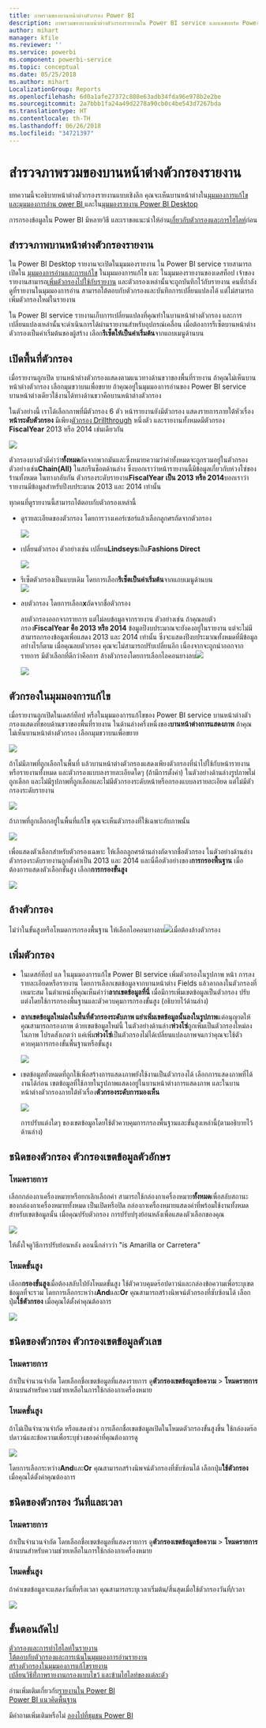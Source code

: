 ```yaml
---
title: ภาพรวมของบานหน้าต่างตัวกรอง Power BI
description: ภาพรวมของบานหน้าต่างตัวกรองรายงานใน Power BI service และแดชบอร์ด Power BI
author: mihart
manager: kfile
ms.reviewer: ''
ms.service: powerbi
ms.component: powerbi-service
ms.topic: conceptual
ms.date: 05/25/2018
ms.author: mihart
LocalizationGroup: Reports
ms.openlocfilehash: 6d0a1afe27372c808e63adb34fda96e978b2e2be
ms.sourcegitcommit: 2a7bbb1fa24a49d2278a90cb0c4be543d7267bda
ms.translationtype: HT
ms.contentlocale: th-TH
ms.lasthandoff: 06/26/2018
ms.locfileid: "34721397"
---
```

# <a name="take-a-tour-of-the-report-filters-pane"></a>สำรวจภาพรวมของบานหน้าต่างตัวกรองรายงาน
บทความนี้จะอธิบายหน้าต่างตัวกรองรายงานแบบเชิงลึก คุณจะเห็นบานหน้าต่างใน[มุมมองการแก้ไขและมุมมองการอ่าน ower BI ](service-reading-view-and-editing-view.md)และใน[มุมมองรายงาน Power BI Desktop](desktop-report-view.md)

การกรองข้อมูลใน Power BI มีหลายวิธี และเราขอแนะนำให้อ่าน[เกี่ยวกับตัวกรองและการไฮไลท์](power-bi-reports-filters-and-highlighting.md)ก่อน

## <a name="working-with-the-report-filters-pane"></a>สำรวจภาพบานหน้าต่างตัวกรองรายงาน
ใน Power BI Desktop รายงานจะเปิดในมุมมองรายงาน ใน Power BI service รายสามารถเปิดใน [มุมมองการอ่านและการแก้ไข](service-reading-view-and-editing-view.md) ในมุมมองการแก้ไข และ ในมุมมองรายงานของเดสท็อป เจ้าของรายงานสามารถ[เพิ่มตัวกรองไปใช้กับรายงาน](power-bi-report-add-filter.md) และตัวกรองเหล่านั้นจะถูกบันทึกไว้กับรายงาน คนที่กำลังดูที่รายงานในมุมมองการอ่าน สามารถโต้ตอบกับตัวกรองและบันทึกการเปลี่ยนแปลงได้ แต่ไม่สามารถเพิ่มตัวกรองใหม่ในรายงาน

ใน Power BI service รายงานเก็บการเปลี่ยนแปลงที่คุณทำในบานหน้าต่างตัวกรอง และการเปลี่ยนแปลงเหล่านั้นจะดำเนินการได้ผ่านรายงานสำหรับอุปกรณ์เคลื่อน เมื่อต้องการรีเซ็ตบานหน้าต่างตัวกรองเป็นค่าเริ่มต้นของผู้สร้าง เลือก**รีเซ็ตให้เป็นค่าเริ่มต้น**จากแถบเมนูด้านบน     

## <a name="open-the-filters-pane"></a>เปิดพื้นที่ตัวกรอง
เมื่อรายงานถูกเปิด บานหน้าต่างตัวกรองแสดงตามแนวทางด้านขวาของพื้นที่รายงาน ถ้าคุณไม่เห็นบานหน้าต่างตัวกรอง เลือกมุมขวาบนเพื่อขยาย ถ้าคุณอยู่ในมุมมองการอ่านของ Power BI service บานหน้าต่างเดียวใช้งานได้ทางด้านขวาคือบานหน้าต่างตัวกรอง

ในตัวอย่างนี้ เราได้เลือกภาพที่มีตัวกรอง 6 ตัว หน้ารายงานยังมีตัวกรอง แสดงรายการภายใต้หัวเรื่อง**หน้าระดับตัวกรอง** มีเพียง[ตัวกรอง Drillthrough](power-bi-report-add-filter.md) หนึ่งตัว และรายงานทั้งหมดมีตัวกรอง **FiscalYear** 2013 หรือ 2014 เช่นเดียวกัน

![](media/power-bi-how-to-report-filter/power-bi-filter-list.png)

ตัวกรองบางตัวมีคำว่า**ทั้งหมด**ถัดจากพวกมันและซึ่งหมายความว่าค่าทั้งหมดจะถูกรวมอยู่ในตัวกรอง  ตัวอย่างเช่น**Chain(All)** ในสกรีนช็อตด้านล่าง ซึ่งบอกเราว่าหน้ารายงานนี้มีข้อมูลเกี่ยวกับห่วงโซ่ของร้านทั้งหมด  ในทางกลับกัน ตัวกรองระดับรายงาน**FiscalYear เป็น 2013 หรือ 2014**บอกเราว่า รายงานมีข้อมูลสำหรับปีงบประมาณ 2013 และ 2014 เท่านั้น

ทุกคนที่ดูรายงานนี้สามารถโต้ตอบกับตัวกรองเหล่านี้

* ดูรายละเอียดของตัวกรอง โดยการวางเคอร์เซอร์แล้วเลือกลูกศรถัดจากตัวกรอง
  
   ![](media/power-bi-how-to-report-filter/power-bi-expan-filter.png)
* เปลี่ยนตัวกรอง ตัวอย่างเช่น เปลี่ยน**Lindseys**เป็น**Fashions Direct**
  
     ![](media/power-bi-how-to-report-filter/power-bi-filter-chain.png)

* รีเซ็ตตัวกรองเป็นแบบเดิม โดยการเลือก**รีเซ็ตเป็นค่าเริ่มต้น**จากแถบเมนูด้านบน    
    ![](media/power-bi-how-to-report-filter/power-bi-reset-to-default.png)
    
* ลบตัวกรอง โดยการเลือก**x**ถัดจากชื่อตัวกรอง
  
  ลบตัวกรองออกจากรายการ แต่ไม่ลบข้อมูลจากรายงาน  ตัวอย่างเช่น ถ้าคุณลบตัวกรอง**FiscalYear คือ 2013 หรือ 2014** ข้อมูลปีงบประมาณจะยังคงอยู่ในรายงาน แต่จะไม่มีสามารถกรองข้อมูลเพื่อแสดง 2013 และ 2014 เท่านั้น ซึ่งจะแสดงปีงบประมาณทั้งหมดที่มีข้อมูล  อย่างไรก็ตาม เมื่อคุณลบตัวกรอง คุณจะไม่สามารถปรับเปลี่ยนอีก เนื่องจากจะถูกนำออกจากรายการ มีตัวเลือกที่ดีกว่าคือการ ล้างตัวกรองโดยการเลือกไอคอนยางลบ![](media/power-bi-how-to-report-filter/power-bi-eraser-icon.png)
  
  ![](media/power-bi-how-to-report-filter/power-bi-delete-filter.png)

## <a name="filters-in-editing-view"></a>ตัวกรองในมุมมองการแก้ไข
เมื่อรายงานถูกเปิดในเดสก์ท็อป หรือในมุมมองการแก้ไขของ Power BI service บานหน้าต่างตัวกรองแสดงที่ขอบด้านขวาของพื้นที่รายงาน ในด้านล่างครึ่งหนึ่งของ**บานหน้าต่างการแสดงภาพ** ถ้าคุณไม่เห็นบานหน้าต่างตัวกรอง เลือกมุมขวาบนเพื่อขยาย

![](media/power-bi-how-to-report-filter/power-bi-all-filters.png)  

ถ้าไม่มีภาพที่ถูกเลือกในพื้นที่ แล้วบานหน้าต่างตัวกรองแสดงเพียงตัวกรองที่นำไปใช้กับหน้ารายงานหรือรายงานทั้งหมด และตัวกรองแบบลงรายละเอียดใดๆ (ถ้ามีการตั้งค่า) ในตัวอย่างด้านล่างรูปภาพไม่ถูกเลือก และไม่มีรูปภาพที่ถูกเลือกและไม่มีตัวกรองระดับหน้าหรือกรองแบบลงรายละเอียด แต่ไม่มีตัวกรองระดับรายงาน  

![](media/power-bi-how-to-report-filter/power-bi-no-visual.png)  

ถ้าภาพที่ถูกเลือกอยู่ในพื้นที่แก้ไข คุณจะเห็นตัวกรองที่ใช้เฉพาะกับภาพนั้น   

![](media/power-bi-how-to-report-filter/power-bi-visual-filters.png)

เพื่อแสดงตัวเลือกสำหรับตัวกรองเฉพาะ ให้เลือกลูกศรด้านล่างถัดจากชื่อตัวกรอง  ในตัวอย่างด้านล่าง ตัวกรองระดับรายงานถูกตั้งค่าเป็น 2013 และ 2014 และนี่คือตัวอย่างของ**การกรองพื้นฐาน**  เมื่อต้องการแสดงตัวเลือกขั้นสูง เลือก**การกรองขั้นสูง**

![](media/power-bi-how-to-report-filter/pbi_filterlistdropdown.jpg)

## <a name="clear-a-filter"></a>ล้างตัวกรอง
 ไม่ว่าในขั้นสูงหรือโหมดการกรองพื้นฐาน ให้เลือกไอคอนยางลบ![](media/power-bi-how-to-report-filter/pbi_erasericon.jpg)เมื่อต้องล้างตัวกรอง 

## <a name="add-a-filter"></a>เพิ่มตัวกรอง
* ในเดสก์ท็อป แล ในมุมมองการแก้ไข Power BI service เพิ่มตัวกรองในรูปภาพ หน้า การลงรายละเอียดหรือรายงาน โดยการเลือกเขตข้อมูลจากบานหน้าต่าง Fields แล้วลากลงในตัวกรองที่เหมาะสม ในตำแหน่งที่คุณเห็นคำว่า**ลากเขตข้อมูลที่นี่** เมื่อมีการเพิ่มเขตข้อมูลเป็นตัวกรอง ปรับแต่งโดยใช้การกรองพื้นฐานและตัวควบคุมการกรองขั้นสูง (อธิบายไว้ด้านล่าง)

- **ลากเขตข้อมูลใหม่ลงในพื้นที่ตัวกรองระดับภาพ แย่าเพิ่มเขตข้อมูลนั้นลงในรูปภาพ**แต่อนุญาตให้คุณสามารถกรองภาพ ด้วยเขตข้อมูลใหม่นี้ ในตัวอย่างด้านล่าง**ห่วงโซ่**ถูกเพิ่มเป็นตัวกรองใหม่ลงในภาพ โปรดสังเกตว่า แค่เพิ่ม**ห่วงโซ่**เป็นตัวกรองไม่ได้เปลี่ยนแปลงภาพจนกว่าคุณจะใช้ตัวควบคุมการกรองขั้นพื้นฐานหรือขั้นสูง

    ![](media/power-bi-how-to-report-filter/power-bi-visual-filter.gif)

* เขตข้อมูลทั้งหมดที่ถูกใช้เพื่อสร้างการแสดงภาพยังใช้งานเป็นตัวกรองได้ เลือกการแสดงภาพที่ได้งานได้ก่อน เขตข้อมูลที่ใช้ภายในรูปภาพแสดงอยู่ในบานหน้าต่างการแสดงภาพ และในบานหน้าต่างตัวกรองภายใต้หัวเรื่อง**ตัวกรองระดับการมองเห็น**
  
   ![](media/power-bi-how-to-report-filter/power-bi-visual-filter.png)  
  
   การปรับแต่งใดๆ ของเขตข้อมูลโดยใช้ตัวควบคุมการกรองพื้นฐานและขั้นสูงเหล่านี้(ตามอธิบายไว้ด้านล่าง)

## <a name="types-of-filters-text-field-filters"></a>ชนิดของตัวกรอง ตัวกรองเขตข้อมูลตัวอักษร
### <a name="list-mode"></a>โหมดรายการ
เลือกกล่องกาเครื่องหมายหรือยกเลิกเลือกค่า สามารถใช้กล่องกาเครื่องหมาย**ทั้งหมด**เพื่อสลับสถานะของกล่องกาเครื่องหมายทั้งหมด เป็นเปิดหรือปิด กล่องกาเครื่องหมายแสดงค่าที่พร้อมใช้งานทั้งหมดสำหรับเขตข้อมูลนั้น  เมื่อคุณปรับตัวกรอง การปรับปรุงย้อนหลังเพื่อแสดงตัวเลือกของคุณ 

![](media/power-bi-how-to-report-filter/pbi_restatement.png)

ให้ตั้งใจดูวิธีการปรับย้อนหลัง ตอนนี้กล่าวว่า "is Amarilla or Carretera"

### <a name="advanced-mode"></a>โหมดขั้นสูง
เลือก**กรองขั้นสูง**เมื่อต้องสลับไปยังโหมดขั้นสูง ใช้ตัวควบคุมดร๊อปดาวน์และกล่องข้อความเพื่อระบุเขตข้อมูลที่จะรวม โดยการเลือกระหว่าง**And**และ**Or** คุณสามารถสร้างนิพจน์ตัวกรองที่ซับซ้อนได้ เลือกปุ่ม**ใช้ตัวกรอง** เมื่อคุณได้ตั้งค่าคุณต้องการ  

![](media/power-bi-how-to-report-filter/aboutfilters.png)

## <a name="types-of-filters-numeric-field-filters"></a>ชนิดของตัวกรอง ตัวกรองเขตข้อมูลตัวเลข
### <a name="list-mode"></a>โหมดรายการ
ถ้าเป็นจำนวนจำกัด โดยเลือกชื่อเขตข้อมูลที่แสดงรายการ  ดู**ตัวกรองเขตข้อมูลข้อความ** &gt; **โหมดรายการ**ด้านบนสำหรับความช่วยเหลือในการใช้กล่องกาเครื่องหมาย   

### <a name="advanced-mode"></a>โหมดขั้นสูง
ถ้าไม่เป็นจำนวนจำกัด หรือแสดงช่วง การเลือกชื่อเขตข้อมูลเปิดในโหมดตัวกรองขั้นสูงขึ้น ใช้กล่องดร๊อปดาวน์และข้อความเพื่อระบุช่วงของค่าที่คุณต้องการดู 

![](media/power-bi-how-to-report-filter/pbi_dropdown-and-text.png)

โดยการเลือกระหว่าง**And**และ**Or** คุณสามารถสร้างนิพจน์ตัวกรองที่ซับซ้อนได้ เลือกปุ่ม**ใช้ตัวกรอง** เมื่อคุณได้ตั้งค่าคุณต้องการ

## <a name="types-of-filters-date-and-time"></a>ชนิดของตัวกรอง วันที่และเวลา
### <a name="list-mode"></a>โหมดรายการ
ถ้าเป็นจำนวนจำกัด โดยเลือกชื่อเขตข้อมูลที่แสดงรายการ  ดู**ตัวกรองเขตข้อมูลข้อความ** &gt; **โหมดรายการ**ด้านบนสำหรับความช่วยเหลือในการใช้กล่องกาเครื่องหมาย   

### <a name="advanced-mode"></a>โหมดขั้นสูง
ถ้าค่าเขตข้อมูลจะแสดงวันที่หรือเวลา คุณสามารถระบุเวลาเริ่มต้น/สิ้นสุดเมื่อใช้ตัวกรองวันที่/เวลา  

![](media/power-bi-how-to-report-filter/pbi_date-time-filters.png)

## <a name="next-steps"></a>ขั้นตอนถัดไป
[ตัวกรองและการทำไฮไลท์ในรายงาน](power-bi-reports-filters-and-highlighting.md)  
[โต้ตอบกับตัวกรองและการเน้นในมุมมองการอ่านรายงาน](service-reading-view-and-editing-view.md)  
[สร้างตัวกรองในมุมมองการแก้ไขรายงาน](power-bi-report-add-filter.md)  
[เปลี่ยนวิธีที่่ภาพรายงานกรองแบบไขว้ และข้ามไฮไลท์ของแต่ละตัว](service-reports-visual-interactions.md)

อ่านเพิ่มเติมเกี่ยวกับ[รายงานใน Power BI](service-reports.md)  
[Power BI แนวคิดพื้นฐาน](service-basic-concepts.md)

มีคำถามเพิ่มเติมหรือไม่ [ลองไปที่ชุมชน Power BI](http://community.powerbi.com/)

